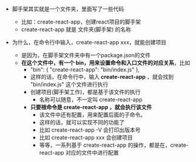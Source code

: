 
- 脚手架其实就是一个文件夹，里面写了一些代码
  - 比如：create-react-app，创建react项目的脚手架
  - create-react-app 就是 文件夹(脚手架) 的名称

- 为什么，在命令行中输入，create-react-app xxx，就能创建项目
  - 是因为，在脚手架文件夹中有一个package.json的文件
  - **在这个文件中，有一个 bin，用来设置命令和入口文件的对应关系**，比如
    - "bin": { "create-react-app": "bin/index.js" },
    - 这样的话，在命令行中，输入 **create-react-app** ，就会找到 "bin/index.js" 这个文件进行执行
    - 创建项目(脚手架工作)，都是基于该文件的执行
      - 名称可以随意，不一定叫 create-react-app 
    - **只要根命令是 create-react-app ，就会执行该文件**
      - 该文件中还有配置，用来配置后面的子命令。
      - 这样的话，就可以实现不同的功能了
      - 比如 create-react-app -V 会打印出版本号
      - 比如 create-react-app xxx 会创建项目
      - 等等，一系列基于 create-react-app 的操作，都是在，create-react-app 对应的文件中进行配置